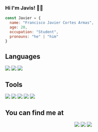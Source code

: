 ### Hi I'm Javis! 👋🏻
```javascript
const Javier = {
  name: "Francisco Javier Cortes Armas",
  age: 20,
  occupation: "Student",
  pronouns: "he" | "him"
}
```
## Languages
<img src="https://img.icons8.com/color/48/000000/c-plus-plus-logo.png"/> <img src="https://img.icons8.com/color/48/000000/python--v1.png"/> <img src="https://img.icons8.com/color/48/000000/javascript--v1.png"/>

## Tools
<img src="https://img.icons8.com/color/48/000000/visual-studio-code-2019.png"/> <img src="https://img.icons8.com/color/48/000000/git.png"/> <img src="https://img.icons8.com/color/48/000000/nodejs.png"/> <img src="https://img.icons8.com/color/48/000000/postgreesql.png"/> <img src="https://img.icons8.com/color/48/000000/bash.png"/>

## You can find me at 
<p align="center">
<a href="https://www.linkedin.com/in/javier-armas-3119b9199/"><img src="https://img.icons8.com/color/48/000000/linkedin.png"/></a>
<a href="https://www.reddit.com/user/Javier-Cortes-Armas"> <img src="https://img.icons8.com/color/48/000000/reddit.png"/></a>
  <a href="https://twitter.com/javisdev"><img src="https://img.icons8.com/color/48/000000/twitter--v1.png"/></a>
</p>




<!--
**JavierCortesArmas/JavierCortesArmas** is a ✨ _special_ ✨ repository because its `README.md` (this file) appears on your GitHub profile.

Here are some ideas to get you started:

- 🔭 I’m currently working on ...
- 🌱 I’m currently learning ...
- 👯 I’m looking to collaborate on ...
- 🤔 I’m looking for help with ...
- 💬 Ask me about ...
- 📫 How to reach me: ...
- 😄 Pronouns: ...
- ⚡ Fun fact: ...
-->


